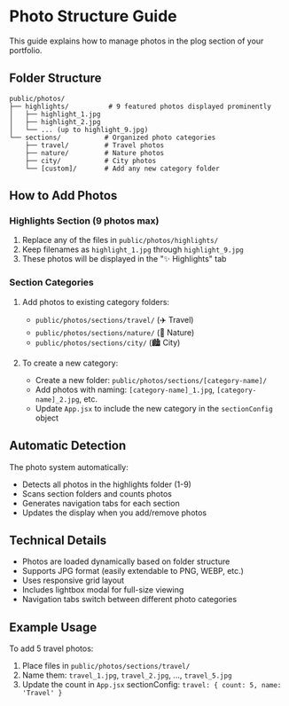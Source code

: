 # Photo Structure Guide

This guide explains how to manage photos in the plog section of your portfolio.

## Folder Structure

```
public/photos/
├── highlights/          # 9 featured photos displayed prominently
│   ├── highlight_1.jpg
│   ├── highlight_2.jpg
│   └── ... (up to highlight_9.jpg)
└── sections/           # Organized photo categories
    ├── travel/         # Travel photos
    ├── nature/         # Nature photos
    ├── city/           # City photos
    └── [custom]/       # Add any new category folder
```

## How to Add Photos

### Highlights Section (9 photos max)
1. Replace any of the files in `public/photos/highlights/`
2. Keep filenames as `highlight_1.jpg` through `highlight_9.jpg`
3. These photos will be displayed in the "✨ Highlights" tab

### Section Categories
1. Add photos to existing category folders:
   - `public/photos/sections/travel/` (✈️ Travel)
   - `public/photos/sections/nature/` (🌿 Nature) 
   - `public/photos/sections/city/` (🏙️ City)

2. To create a new category:
   - Create a new folder: `public/photos/sections/[category-name]/`
   - Add photos with naming: `[category-name]_1.jpg`, `[category-name]_2.jpg`, etc.
   - Update `App.jsx` to include the new category in the `sectionConfig` object

## Automatic Detection

The photo system automatically:
- Detects all photos in the highlights folder (1-9)
- Scans section folders and counts photos
- Generates navigation tabs for each section
- Updates the display when you add/remove photos

## Technical Details

- Photos are loaded dynamically based on folder structure
- Supports JPG format (easily extendable to PNG, WEBP, etc.)
- Uses responsive grid layout
- Includes lightbox modal for full-size viewing
- Navigation tabs switch between different photo categories

## Example Usage

To add 5 travel photos:
1. Place files in `public/photos/sections/travel/`
2. Name them: `travel_1.jpg`, `travel_2.jpg`, ..., `travel_5.jpg`
3. Update the count in `App.jsx` sectionConfig: `travel: { count: 5, name: 'Travel' }`